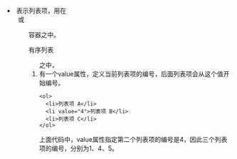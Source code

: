 <li>表示列表项，用在<ol>或<ul>容器之中。

有序列表<ol>之中，<li>有一个value属性，定义当前列表项的编号，后面列表项会从这个值开始编号。

```
<ol>
  <li>列表项 A</li>
  <li value="4">列表项 B</li>
  <li>列表项 C</li>
</ol>
```

上面代码中，value属性指定第二个列表项的编号是4，因此三个列表项的编号，分别为1、4、5。